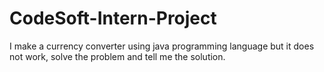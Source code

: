 # CodeSoft-Intern-Project
 I make a currency converter using java programming language but it does not work, solve the problem and tell me the solution.
